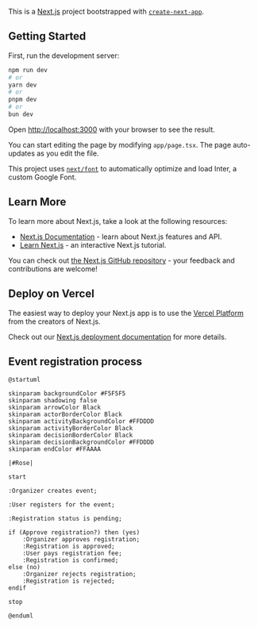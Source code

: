 This is a [Next.js](https://nextjs.org/) project bootstrapped with [`create-next-app`](https://github.com/vercel/next.js/tree/canary/packages/create-next-app).

## Getting Started

First, run the development server:

```bash
npm run dev
# or
yarn dev
# or
pnpm dev
# or
bun dev
```

Open [http://localhost:3000](http://localhost:3000) with your browser to see the result.

You can start editing the page by modifying `app/page.tsx`. The page auto-updates as you edit the file.

This project uses [`next/font`](https://nextjs.org/docs/basic-features/font-optimization) to automatically optimize and load Inter, a custom Google Font.

## Learn More

To learn more about Next.js, take a look at the following resources:

- [Next.js Documentation](https://nextjs.org/docs) - learn about Next.js features and API.
- [Learn Next.js](https://nextjs.org/learn) - an interactive Next.js tutorial.

You can check out [the Next.js GitHub repository](https://github.com/vercel/next.js/) - your feedback and contributions are welcome!

## Deploy on Vercel

The easiest way to deploy your Next.js app is to use the [Vercel Platform](https://vercel.com/new?utm_medium=default-template&filter=next.js&utm_source=create-next-app&utm_campaign=create-next-app-readme) from the creators of Next.js.

Check out our [Next.js deployment documentation](https://nextjs.org/docs/deployment) for more details.

## Event registration process

```plantuml
@startuml

skinparam backgroundColor #F5F5F5
skinparam shadowing false
skinparam arrowColor Black
skinparam actorBorderColor Black
skinparam activityBackgroundColor #FFDDDD
skinparam activityBorderColor Black
skinparam decisionBorderColor Black
skinparam decisionBackgroundColor #FFDDDD
skinparam endColor #FFAAAA

|#Rose|

start

:Organizer creates event;

:User registers for the event;

:Registration status is pending;

if (Approve registration?) then (yes)
    :Organizer approves registration;
    :Registration is approved;
    :User pays registration fee;
    :Registration is confirmed;
else (no)
    :Organizer rejects registration;
    :Registration is rejected;
endif

stop

@enduml

```
